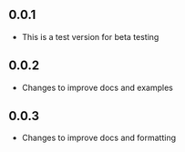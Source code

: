 ## 0.0.1

* This is a test version for beta testing

## 0.0.2

* Changes to improve docs and examples

## 0.0.3

* Changes to improve docs and formatting
